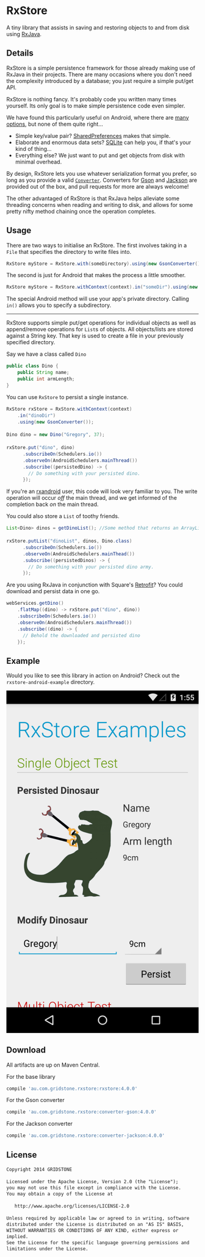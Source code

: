 RxStore
=====

A tiny library that assists in saving and restoring objects to and from disk using [RxJava][1].

Details
-------

RxStore is a simple persistence framework for those already making use of RxJava in their projects. There are many occasions where you don't need the complexity introduced by a database; you just require a simple put/get API.

RxStore is nothing fancy. It's probably code you written many times yourself. Its only goal is to make simple persistence code even simpler.

We have found this particularly useful on Android, where there are [many options][2], but none of them quite right...

* Simple key/value pair? [SharedPreferences][3] makes that simple.
* Elaborate and enormous data sets? [SQLite][4] can help you, if that's your kind of thing...
* Everything else? We just want to put and get objects from disk with minimal overhead.

By design, RxStore lets you use whatever serialization format you prefer, so long as you provide a valid [`Converter`][5]. Converters for [Gson][6] and [Jackson][7] are provided out of the box, and pull requests for more are always welcome!

The other advantaged of RxStore is that RxJava helps alleviate some threading concerns when reading and writing to disk, and allows for some pretty nifty method chaining once the operation completes.

Usage
-----

There are two ways to initialise an RxStore. The first involves taking in a `File` that specifies the directory to write files into.
```java
RxStore myStore = RxStore.with(someDirectory).using(new GsonConverter());
```

The second is just for Android that makes the process a little smoother.
```java
RxStore myStore = RxStore.withContext(context).in("someDir").using(new GsonConverter());
```

The special Android method will use your app's private directory. Calling `in()` allows you to specify a subdirectory.

----

RxStore supports simple put/get operations for individual objects as well as append/remove operations for `List`s of objects. All objects/lists are stored against a String key. That key is used to create a file in your previously specified directory.

Say we have a class called `Dino`
```java
public class Dino {
	public String name;
	public int armLength;
}
```

You can use `RxStore` to persist a single instance.
```java
RxStore rxStore = RxStore.withContext(context)
    .in("dinoDir")
    .using(new GsonConverter());

Dino dino = new Dino("Gregory", 37);

rxStore.put("dino", dino)
	  .subscribeOn(Schedulers.io())
	  .observeOn(AndroidSchedulers.mainThread())
	  .subscribe((persistedDino) -> {
	    // Do something with your persisted dino.
	  });
```

If you're an [rxandroid][8] user, this code will look very familiar to you. The write operation will occur *off* the main thread, and we get informed of the completion back *on* the main thread.

You could also store a `List` of toothy friends.
```java
List<Dino> dinos = getDinoList(); //Some method that returns an ArrayList of Dinos.

rxStore.putList("dinoList", dinos, Dino.class)
	  .subscribeOn(Schedulers.io())
	  .observeOn(AndroidSchedulers.mainThead())
	  .subscribe((persistedDinos) -> {
	    // Do something with your persisted dino army.
	  });
```

Are you using RxJava in conjunction with Square's [Retrofit][9]? You could download and persist data in one go.
```java
webServices.getDino()
    .flatMap((dino) -> rxStore.put("dino", dino))
    .subscribeOn(Schedulers.io())
    .observeOn(AndroidSchedulers.mainThread())
    .subscribe((dino) -> {
      // Behold the downloaded and persisted dino
    });
```

Example
-------

Would you like to see this library in action on Android? Check out the `rxstore-android-example` directory.

![](images/example.png)

Download
--------

All artifacts are up on Maven Central.

For the base library
```groovy
compile 'au.com.gridstone.rxstore:rxstore:4.0.0'
```
For the Gson converter
```groovy
compile 'au.com.gridstone.rxstore:converter-gson:4.0.0'
```
For the Jackson converter
```groovy
compile 'au.com.gridstone.rxstore:converter-jackson:4.0.0'
```

License
--------

    Copyright 2014 GRIDSTONE

    Licensed under the Apache License, Version 2.0 (the "License");
    you may not use this file except in compliance with the License.
    You may obtain a copy of the License at

       http://www.apache.org/licenses/LICENSE-2.0

    Unless required by applicable law or agreed to in writing, software
    distributed under the License is distributed on an "AS IS" BASIS,
    WITHOUT WARRANTIES OR CONDITIONS OF ANY KIND, either express or implied.
    See the License for the specific language governing permissions and
    limitations under the License.

 [1]: https://github.com/ReactiveX/RxJava
 [2]: http://developer.android.com/guide/topics/data/data-storage.html
 [3]: http://developer.android.com/reference/android/content/SharedPreferences.html
 [4]: http://developer.android.com/reference/android/database/sqlite/SQLiteOpenHelper.html
 [5]: https://github.com/Gridstone/RxStore/blob/master/rxstore/src/main/java/au/com/gridstone/rxstore/Converter.java
 [6]: https://code.google.com/p/google-gson/
 [7]: http://jackson.codehaus.org/
 [8]: https://github.com/ReactiveX/RxAndroid
 [9]: http://square.github.io/retrofit/
